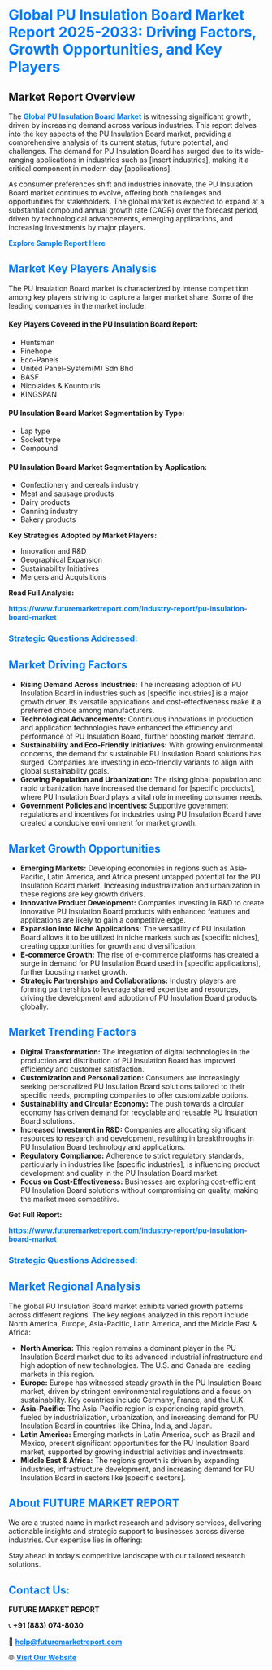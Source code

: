 <h1 style="color: #007BFF;">Global PU Insulation Board Market Report 2025-2033: Driving Factors, Growth Opportunities, and Key Players</h1>

<section id="overview">
<h2>Market Report Overview</h2>
<p>The <a href="https://www.futuremarketreport.com/industry-report/pu-insulation-board-market" style="color: #007BFF; text-decoration: none;"><strong>Global PU Insulation Board Market</strong></a> is witnessing significant growth, driven by increasing demand across various industries. This report delves into the key aspects of the PU Insulation Board market, providing a comprehensive analysis of its current status, future potential, and challenges. The demand for PU Insulation Board has surged due to its wide-ranging applications in industries such as [insert industries], making it a critical component in modern-day [applications].</p>
<p>As consumer preferences shift and industries innovate, the PU Insulation Board market continues to evolve, offering both challenges and opportunities for stakeholders. The global market is expected to expand at a substantial compound annual growth rate (CAGR) over the forecast period, driven by technological advancements, emerging applications, and increasing investments by major players.</p>
</section>

<section id="overview">
<p><a href="https://www.futuremarketreport.com/request-sample/reportId=42544" style="color: #007BFF; text-decoration: none;"><strong>Explore Sample Report Here</strong></a></p>
</section>

<section id="key-players">
<h2 style="color: #007BFF;">Market Key Players Analysis</h2>
<p>The PU Insulation Board market is characterized by intense competition among key players striving to capture a larger market share. Some of the leading companies in the market include:</p>
<h4>Key Players Covered in the PU Insulation Board Report:</h4>
<ul><li>Huntsman</li><li>Finehope</li><li>Eco-Panels</li><li>United Panel-System(M) Sdn Bhd</li><li>BASF</li><li>Nicolaides &amp; Kountouris</li><li>KINGSPAN</li></ul>
<h4>PU Insulation Board Market Segmentation by Type:</h4>
<ul><li>Lap type</li><li>Socket type</li><li>Compound</li></ul>

<h4>PU Insulation Board Market Segmentation by Application:</h4>
<ul><li>Confectionery and cereals industry</li><li>Meat and sausage products</li><li>Dairy products</li><li>Canning industry</li><li>Bakery products</li></ul>
<p><strong>Key Strategies Adopted by Market Players:</strong></p>
<ul>
<li>Innovation and R&D</li>
<li>Geographical Expansion</li>
<li>Sustainability Initiatives</li>
<li>Mergers and Acquisitions</li>
</ul>
</section>

<section>
<p><strong>Read Full Analysis: </strong></p><a href="https://www.futuremarketreport.com/industry-report/pu-insulation-board-market" style="color: #007BFF; text-decoration: none;"><strong>https://www.futuremarketreport.com/industry-report/pu-insulation-board-market</strong></a>
<h3 style="color: #007BFF;">Strategic Questions Addressed:</h3>
</section>

<section id="driving-factors">
<h2 style="color: #007BFF;">Market Driving Factors</h2>
<ul>
<li><strong>Rising Demand Across Industries:</strong> The increasing adoption of PU Insulation Board in industries such as [specific industries] is a major growth driver. Its versatile applications and cost-effectiveness make it a preferred choice among manufacturers.</li>
<li><strong>Technological Advancements:</strong> Continuous innovations in production and application technologies have enhanced the efficiency and performance of PU Insulation Board, further boosting market demand.</li>
<li><strong>Sustainability and Eco-Friendly Initiatives:</strong> With growing environmental concerns, the demand for sustainable PU Insulation Board solutions has surged. Companies are investing in eco-friendly variants to align with global sustainability goals.</li>
<li><strong>Growing Population and Urbanization:</strong> The rising global population and rapid urbanization have increased the demand for [specific products], where PU Insulation Board plays a vital role in meeting consumer needs.</li>
<li><strong>Government Policies and Incentives:</strong> Supportive government regulations and incentives for industries using PU Insulation Board have created a conducive environment for market growth.</li>
</ul>
</section>

<section id="growth-opportunities">
<h2 style="color: #007BFF;">Market Growth Opportunities</h2>
<ul>
<li><strong>Emerging Markets:</strong> Developing economies in regions such as Asia-Pacific, Latin America, and Africa present untapped potential for the PU Insulation Board market. Increasing industrialization and urbanization in these regions are key growth drivers.</li>
<li><strong>Innovative Product Development:</strong> Companies investing in R&D to create innovative PU Insulation Board products with enhanced features and applications are likely to gain a competitive edge.</li>
<li><strong>Expansion into Niche Applications:</strong> The versatility of PU Insulation Board allows it to be utilized in niche markets such as [specific niches], creating opportunities for growth and diversification.</li>
<li><strong>E-commerce Growth:</strong> The rise of e-commerce platforms has created a surge in demand for PU Insulation Board used in [specific applications], further boosting market growth.</li>
<li><strong>Strategic Partnerships and Collaborations:</strong> Industry players are forming partnerships to leverage shared expertise and resources, driving the development and adoption of PU Insulation Board products globally.</li>
</ul>
</section>

<section id="trending-factors">
<h2 style="color: #007BFF;">Market Trending Factors</h2>
<ul>
<li><strong>Digital Transformation:</strong> The integration of digital technologies in the production and distribution of PU Insulation Board has improved efficiency and customer satisfaction.</li>
<li><strong>Customization and Personalization:</strong> Consumers are increasingly seeking personalized PU Insulation Board solutions tailored to their specific needs, prompting companies to offer customizable options.</li>
<li><strong>Sustainability and Circular Economy:</strong> The push towards a circular economy has driven demand for recyclable and reusable PU Insulation Board solutions.</li>
<li><strong>Increased Investment in R&D:</strong> Companies are allocating significant resources to research and development, resulting in breakthroughs in PU Insulation Board technology and applications.</li>
<li><strong>Regulatory Compliance:</strong> Adherence to strict regulatory standards, particularly in industries like [specific industries], is influencing product development and quality in the PU Insulation Board market.</li>
<li><strong>Focus on Cost-Effectiveness:</strong> Businesses are exploring cost-efficient PU Insulation Board solutions without compromising on quality, making the market more competitive.</li>
</ul>
</section>

<section>
<p><strong>Get Full Report: </strong></p><a href="https://www.futuremarketreport.com/industry-report/pu-insulation-board-market" style="color: #007BFF; text-decoration: none;"><strong>https://www.futuremarketreport.com/industry-report/pu-insulation-board-market</strong></a>
<h3 style="color: #007BFF;">Strategic Questions Addressed:</h3>
</section>


<section id="regional-analysis">
<h2 style="color: #007BFF;">Market Regional Analysis</h2>
<p>The global PU Insulation Board market exhibits varied growth patterns across different regions. The key regions analyzed in this report include North America, Europe, Asia-Pacific, Latin America, and the Middle East & Africa:</p>
<ul>
<li><strong>North America:</strong> This region remains a dominant player in the PU Insulation Board market due to its advanced industrial infrastructure and high adoption of new technologies. The U.S. and Canada are leading markets in this region.</li>
<li><strong>Europe:</strong> Europe has witnessed steady growth in the PU Insulation Board market, driven by stringent environmental regulations and a focus on sustainability. Key countries include Germany, France, and the U.K.</li>
<li><strong>Asia-Pacific:</strong> The Asia-Pacific region is experiencing rapid growth, fueled by industrialization, urbanization, and increasing demand for PU Insulation Board in countries like China, India, and Japan.</li>
<li><strong>Latin America:</strong> Emerging markets in Latin America, such as Brazil and Mexico, present significant opportunities for the PU Insulation Board market, supported by growing industrial activities and investments.</li>
<li><strong>Middle East & Africa:</strong> The region’s growth is driven by expanding industries, infrastructure development, and increasing demand for PU Insulation Board in sectors like [specific sectors].</li>
</ul>
</section>

<footer>
<h2 style="color: #007BFF;">About FUTURE MARKET REPORT</h2>
<p>We are a trusted name in market research and advisory services, delivering actionable insights and strategic support to businesses across diverse industries. Our expertise lies in offering:</p>

<p>Stay ahead in today’s competitive landscape with our tailored research solutions.</p>

<h2 style="color: #007BFF;">Contact Us:</h2>
<p><strong>FUTURE MARKET REPORT</strong></p>
<p>📞 <strong>+91 (883) 074-8030</strong></p>
<p>📧 <strong><a href="mailto:help@futuremarketreport.com" style="color: #007BFF;">help@futuremarketreport.com</a></strong></p>
<p>🌐 <strong><a href="https://www.futuremarketreport.com/" style="color: #007BFF;">Visit Our Website</a></strong></p>
</footer>